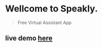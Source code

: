 # Wellcome to **Speakly**.
> Free Virtual Assistant App
## live demo <a href="https://speakly.cf">here</a>